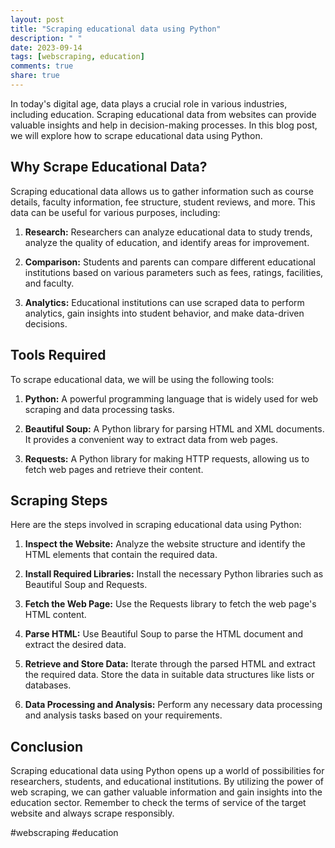 ```yaml
---
layout: post
title: "Scraping educational data using Python"
description: " "
date: 2023-09-14
tags: [webscraping, education]
comments: true
share: true
---
```


In today's digital age, data plays a crucial role in various industries, including education. Scraping educational data from websites can provide valuable insights and help in decision-making processes. In this blog post, we will explore how to scrape educational data using Python.

## Why Scrape Educational Data?

Scraping educational data allows us to gather information such as course details, faculty information, fee structure, student reviews, and more. This data can be useful for various purposes, including:

1. **Research:** Researchers can analyze educational data to study trends, analyze the quality of education, and identify areas for improvement.

2. **Comparison:** Students and parents can compare different educational institutions based on various parameters such as fees, ratings, facilities, and faculty.

3. **Analytics:** Educational institutions can use scraped data to perform analytics, gain insights into student behavior, and make data-driven decisions.

## Tools Required

To scrape educational data, we will be using the following tools:

1. **Python:** A powerful programming language that is widely used for web scraping and data processing tasks.

2. **Beautiful Soup:** A Python library for parsing HTML and XML documents. It provides a convenient way to extract data from web pages.

3. **Requests:** A Python library for making HTTP requests, allowing us to fetch web pages and retrieve their content.

## Scraping Steps

Here are the steps involved in scraping educational data using Python:

1. **Inspect the Website:** Analyze the website structure and identify the HTML elements that contain the required data.

2. **Install Required Libraries:** Install the necessary Python libraries such as Beautiful Soup and Requests.

3. **Fetch the Web Page:** Use the Requests library to fetch the web page's HTML content.

4. **Parse HTML:** Use Beautiful Soup to parse the HTML document and extract the desired data.

5. **Retrieve and Store Data:** Iterate through the parsed HTML and extract the required data. Store the data in suitable data structures like lists or databases.

6. **Data Processing and Analysis:** Perform any necessary data processing and analysis tasks based on your requirements.

## Conclusion

Scraping educational data using Python opens up a world of possibilities for researchers, students, and educational institutions. By utilizing the power of web scraping, we can gather valuable information and gain insights into the education sector. Remember to check the terms of service of the target website and always scrape responsibly.

#webscraping #education